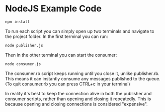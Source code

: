 # NodeJS Example Code

```sh
npm install
```

To run each script you can simply open up two terminals and navigate to the project folder. In the first terminal you can run:

```sh
node publisher.js
```

Then in the other terminal you can start the consumer:

```sh
node consumer.js
```

The consumer.rb script keeps running until you close it, unlike publisher.rb. This means it can instantly consume any messages published to the queue. (To quit consumer.rb you can press CTRL+c in your terminal)

In reality it's best to keep the connection alive in both the publisher and consumer scripts, rather than opening and closing it repeatedly. This is because opening and closing connections is considered "expensive".

